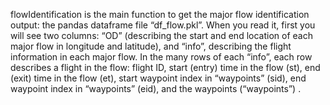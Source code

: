 flowIdentification is the main function to get the major flow identification output: the pandas dataframe file “df_flow.pkl”. When you read it, first you will see two columns: “OD” (describing the start and end location of each major flow in longitude and latitude), and “info”, describing the flight information in each major flow. In the many rows of each “info”, each row describes a flight in the flow: flight ID, start (entry) time in the flow (st), end (exit) time in the flow (et), start waypoint index in “waypoints” (sid), end waypoint index in “waypoints” (eid), and the waypoints (“waypoints”) .
